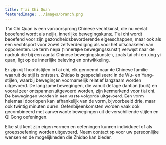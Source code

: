 ```yaml
---
title: T'ai Chi Quan
featuredImage: ../images/branch.png
---
```


T’ai Chi Quan is een van oorsprong Chinese vechtkunst, die nu veelal beoefend wordt als neijia, innerlijke bewegingskunst. T’ai chi wordt beoefend voor zijn gezondheidsbevorderende eigenschappen, maar ook als een vechtsport voor zowel zelfverdediging als voor het uitschakelen van opponenten.  De term neijia ('innerlijke bewegingskunst') verwijst naar de nadruk die bij een aantal Chinese bewegingskunsten, zoals tai chi en xing yi quan, ligt op de innerlijke beleving en ontwikkeling.

Er zijn vijf hoofdstijlen in t’ai chi, elk genoemd naar de Chinese familie waaruit de stijl is ontstaan. Zhidao is gespecialiseerd in de  Wu- en Yang-stijlen, waarbij bewegingen voornamelijk relatief langzaam worden uitgevoerd. De langzame bewegingen, die vanuit de lage dantian (buik) en vooral zeer ontspannen uitgevoerd worden, zijn kenmerkend voor t’ai chi. De bewegingen worden in een vaste volgorde uitgevoerd. Een vorm helemaal doorlopen kan, afhankelijk van de vorm, bijvoorbeeld drie, maar ook twintig minuten duren.  Oefenbijeenkomsten worden vaak ook gecombineerd met aanverwante bewegingen uit de verschillende stijlen en Qi Gong oefeningen.

Elke stijl kent zijn eigen vormen en oefeningen kunnen individueel of als groepsoefening worden uitgevoerd. Neem contact op voor uw persoonlijke wensen en de mogelijkheden die Zhidao kan bieden.
